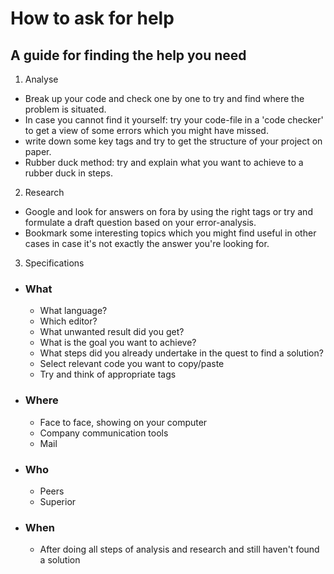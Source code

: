 # How to ask for help
## A guide for finding the help you need

1. Analyse
+ Break up your code and check one by one to try and find where the problem is situated.
+ In case you cannot find it yourself: try your code-file in a 'code checker' to get a view of some errors which you might have missed.
+ write down some key tags and try to get the structure of your project on paper.
+ Rubber duck method: try and explain what you want to achieve to a rubber duck in steps.

2. Research
+ Google and look for answers on fora by using the right tags or try and formulate a draft question based on your error-analysis.
+ Bookmark some interesting topics which you might find useful in other cases in case it's not exactly the answer you're looking for.

3. Specifications
+ ### What
    + What language?
    + Which editor?
    + What unwanted result did you get?
    + What is the goal you want to achieve?
    + What steps did you already undertake in the quest to find a solution?
    + Select relevant code you want to copy/paste
    + Try and think of appropriate tags

+ ### Where
    + Face to face, showing on your computer
    + Company communication tools
    + Mail

+ ### Who
    + Peers
    + Superior
+ ### When
    + After doing all steps of analysis and research and still haven't found a solution